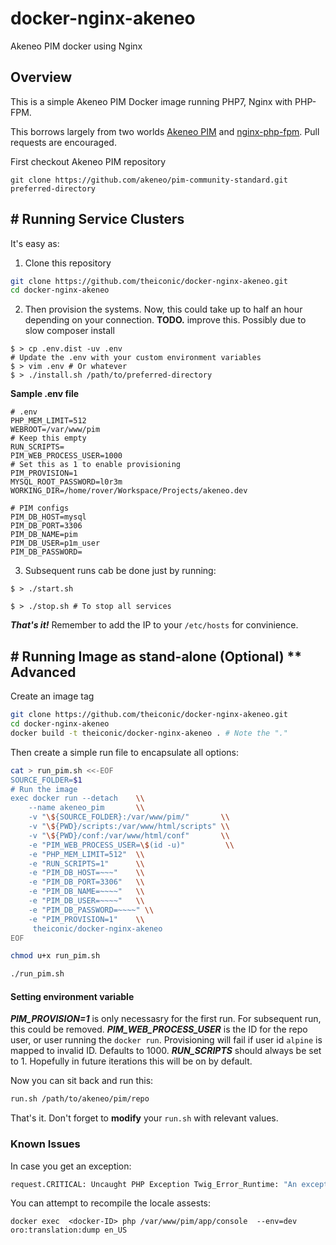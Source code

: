 # docker-nginx-akeneo
Akeneo PIM docker using Nginx

## Overview
This is a simple Akeneo PIM Docker image running PHP7, Nginx with PHP-FPM.

This borrows largely from two worlds [Akeneo PIM](https://docs.akeneo.com/1.6/developer_guide/installation/system_requirements/system_install_ubuntu_1604.html) and [nginx-php-fpm](https://github.com/ngineered/nginx-php-fpm). Pull requests are encouraged.

First checkout Akeneo PIM repository
```
git clone https://github.com/akeneo/pim-community-standard.git preferred-directory
```

## # Running Service Clusters
It's easy as:
1. Clone this repository
```BASH
git clone https://github.com/theiconic/docker-nginx-akeneo.git
cd docker-nginx-akeneo
```
2. Then provision the systems. Now, this could take up to half an hour depending on your connection. **TODO.** improve this. Possibly due to slow composer install
```
$ > cp .env.dist -uv .env
# Update the .env with your custom environment variables
$ > vim .env # Or whatever
$ > ./install.sh /path/to/preferred-directory
```
**Sample .env file**
```
# .env
PHP_MEM_LIMIT=512
WEBROOT=/var/www/pim
# Keep this empty
RUN_SCRIPTS=
PIM_WEB_PROCESS_USER=1000
# Set this as 1 to enable provisioning
PIM_PROVISION=1
MYSQL_ROOT_PASSWORD=l0r3m
WORKING_DIR=/home/rover/Workspace/Projects/akeneo.dev

# PIM configs
PIM_DB_HOST=mysql
PIM_DB_PORT=3306
PIM_DB_NAME=pim
PIM_DB_USER=p1m_user
PIM_DB_PASSWORD=
```

3. Subsequent runs cab be done just by running:
```
$ > ./start.sh

$ > ./stop.sh # To stop all services
```

***That's it!*** Remember to add the IP to your `/etc/hosts` for convinience.


## # Running Image as stand-alone (Optional) ** Advanced
Create an image tag
```BASH
git clone https://github.com/theiconic/docker-nginx-akeneo.git
cd docker-nginx-akeneo
docker build -t theiconic/docker-nginx-akeneo . # Note the "."

```

Then create a simple run file to encapsulate all options:
```BASH
cat > run_pim.sh <<-EOF
SOURCE_FOLDER=$1
# Run the image
exec docker run --detach    \\
    --name akeneo_pim       \\
    -v "\${SOURCE_FOLDER}:/var/www/pim/"       \\
    -v "\${PWD}/scripts:/var/www/html/scripts" \\
    -v "\${PWD}/conf:/var/www/html/conf"       \\
    -e "PIM_WEB_PROCESS_USER=\$(id -u)"         \\
    -e "PHP_MEM_LIMIT=512"  \\
    -e "RUN_SCRIPTS=1"      \\
    -e "PIM_DB_HOST=~~~"    \\
    -e "PIM_DB_PORT=3306"   \\
    -e "PIM_DB_NAME=~~~~"   \\
    -e "PIM_DB_USER=~~~~"   \\
    -e "PIM_DB_PASSWORD=~~~~" \\
    -e "PIM_PROVISION=1"    \\
     theiconic/docker-nginx-akeneo
EOF

chmod u+x run_pim.sh

./run_pim.sh
```


#### Setting environment variable
***PIM_PROVISION=1*** is only necessasry for the first run. For subsequent run, this could be removed.
***PIM_WEB_PROCESS_USER*** is the ID for the repo user, or user running the `docker run`. Provisioning will fail if user id `alpine` is mapped to invalid ID. Defaults to 1000.
***RUN_SCRIPTS*** should always be set to 1. Hopefully in future iterations this will be on by default.



 Now you can sit back and run this:
 ```BASH
 run.sh /path/to/akeneo/pim/repo
 ```
That's it. Don't forget to **modify** your `run.sh` with relevant values.


### Known Issues
In case you get an exception:
```BASH
request.CRITICAL: Uncaught PHP Exception Twig_Error_Runtime: "An exception has been thrown during the rendering of a template ("Error during translations file generation for locale "en_US"")." at /var/www/pim/src/Oro/Bundle/TranslationBundle/Resources/views/requirejs.config.js.twig line 4 {"exception":"[object] (Twig_Error_Runtime(code: 0): An exception has been thrown during the rendering of a template (\"Error during translations file generation for locale \"en_US\"\"). at /var/www/pim/src/Oro/Bundle/TranslationBundle/Resources/views/requirejs.config.js.twig:4, RuntimeException(code: 0): Error during translations file generation for locale \"en_US\" at /var/www/pim/src/Pim/Bundle/EnrichBundle/Twig/TranslationsExtension.php:70)"} []
```

You can attempt to recompile the locale assests:
```
docker exec  <docker-ID> php /var/www/pim/app/console  --env=dev oro:translation:dump en_US
```
